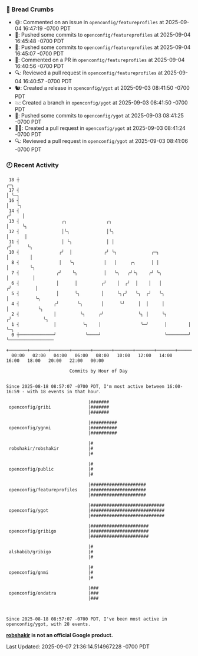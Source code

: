 ### 🍞 Bread Crumbs

 * 😃: Commented on an issue in `openconfig/featureprofiles` at 2025-09-04 16:47:19 -0700 PDT
 * 🚢: Pushed some commits to `openconfig/featureprofiles` at 2025-09-04 16:45:48 -0700 PDT
 * 🚢: Pushed some commits to `openconfig/featureprofiles` at 2025-09-04 16:45:07 -0700 PDT
 * 💬: Commented on a PR in  `openconfig/featureprofiles` at 2025-09-04 16:40:56 -0700 PDT
 * 🔍: Reviewed a pull request in  `openconfig/featureprofiles` at 2025-09-04 16:40:57 -0700 PDT
 * 🐿: Created a release in `openconfig/ygot` at 2025-09-03 08:41:50 -0700 PDT
 * 💥: Created a branch in `openconfig/ygot` at 2025-09-03 08:41:50 -0700 PDT
 * 🚢: Pushed some commits to `openconfig/ygot` at 2025-09-03 08:41:25 -0700 PDT
 * ✍🏼: Created a pull request in `openconfig/ygot` at 2025-09-03 08:41:24 -0700 PDT
 * 🔍: Reviewed a pull request in  `openconfig/ygot` at 2025-09-03 08:41:06 -0700 PDT

### 🕘 Recent Activity
```
 18 ┼                                                                    ╭─╮
 17 ┤                                                                    │ ╰─╮
 16 ┤                                                                    │   ╰╮
 14 ┤                                                                   ╭╯    │
 13 ┤                ╭╮               ╭╮                                │     ╰╮
 12 ┤                │╰╮              │╰╮                               │      │
 11 ┤                │ ╰╮             │ │                              ╭╯      ╰╮
 10 ┤               ╭╯  │            ╭╯ ╰╮             ╭─╮             │        │
  8 ┤               │   ╰╮           │   │     ╭╮      │ │             │        ╰╮
  7 ┤              ╭╯    ╰╮          │   ╰╮   ╭╯╰╮    ╭╯ ╰╮            │         │
  6 ┤              │      │         ╭╯    │  ╭╯  │    │   │           ╭╯         │
  5 ┤              │      ╰╮        │     ╰╮╭╯   ╰╮  ╭╯   ╰╮          │          ╰╮
  4 ┤             ╭╯       ╰╮       │      ╰╯     │  │     │          │           ╰╮
  2 ┤             │         ╰╮     ╭╯             ╰╮ │     ╰╮        ╭╯            ╰╮
  1 ┤             │          ╰╮    │               ╰─╯      │        │              ╰─╮
  0 ┼─────────────╯           ╰────╯                        ╰────────╯                ╰─────────────────
    +───────+───────+───────+───────+───────+───────+───────+───────+───────+───────+───────+───────+────
  00:00   02:00   04:00   06:00   08:00   10:00   12:00   14:00   16:00   18:00   20:00   22:00   00:00   

						Commits by Hour of Day


Since 2025-08-18 08:57:07 -0700 PDT, I'm most active between 16:00-16:59 - with 18 events in that hour.

```



```
                               |#######
 openconfig/gribi              |#######
                               |#######

                               |##########
 openconfig/ygnmi              |##########
                               |##########

                               |#
 robshakir/robshakir           |#
                               |#

                               |#
 openconfig/public             |#
                               |#

                               |#####################
 openconfig/featureprofiles    |#####################
                               |#####################

                               |############################
 openconfig/ygot               |############################
                               |############################

                               |######################
 openconfig/gribigo            |######################
                               |######################

                               |#
 alshabib/gribigo              |#
                               |#

                               |#
 openconfig/gnmi               |#
                               |#

                               |###
 openconfig/ondatra            |###
                               |###



Since 2025-08-18 08:57:07 -0700 PDT, I've been most active in openconfig/ygot, with 28 events.

```
**[robshakir](mailto:robjs@google.com) is not an official Google product.**  


Last Updated: 2025-09-07 21:36:14.514967228 -0700 PDT
